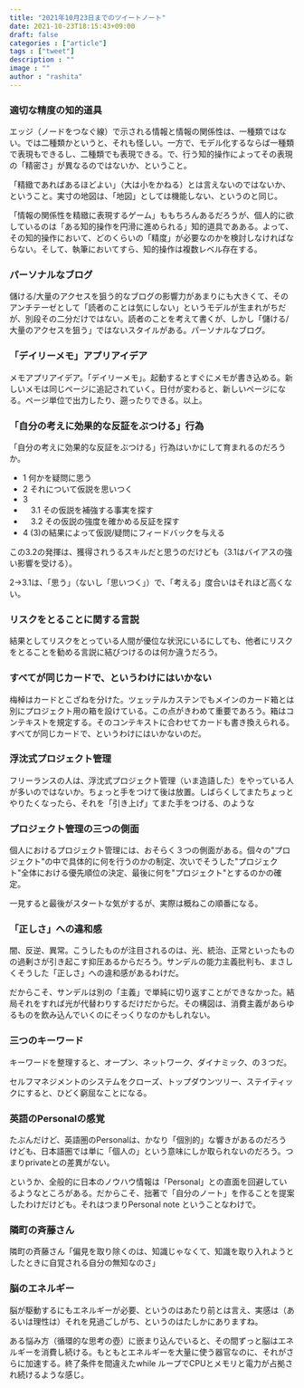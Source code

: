 ```yaml
---
title: "2021年10月23日までのツイートノート"
date: 2021-10-23T18:15:43+09:00
draft: false
categories : ["article"]
tags : ["tweet"]
description : ""
image : ""
author : "rashita"
---
```


### 適切な精度の知的道具

エッジ（ノードをつなぐ線）で示される情報と情報の関係性は、一種類ではない。では二種類かというと、それも怪しい。一方で、モデル化するならば一種類で表現もできるし、二種類でも表現できる。で、行う知的操作によってその表現の「精密さ」が異なるのではないか、ということ。

「精緻であればあるほどよい」（大は小をかねる）とは言えないのではないか、ということ。実寸の地図は、「地図」としては機能しない、というのと同じ。

「情報の関係性を精緻に表現するゲーム」ももちろんあるだろうが、個人的に欲しているのは「ある知的操作を円滑に進められる」知的道具であある。よって、その知的操作において、どのくらいの「精度」が必要なのかを検討しなければならない。そして、執筆においてすら、知的操作は複数レベル存在する。

### パーソナルなブログ

儲ける/大量のアクセスを狙う的なブログの影響力があまりにも大きくて、そのアンチテーゼとして「読者のことは気にしない」というモデルが生まれがちだが、別段その二分だけではない。読者のことを考えて書くが、しかし「儲ける/大量のアクセスを狙う」ではないスタイルがある。パーソナルなブログ。

### 「デイリーメモ」アプリアイデア

メモアプリアイデア。「デイリーメモ」。起動するとすぐにメモが書き込める。新しいメモは同じページに追記されていく。日付が変わると、新しいページになる。ページ単位で出力したり、遡ったりできる。以上。

### 「自分の考えに効果的な反証をぶつける」行為

「自分の考えに効果的な反証をぶつける」行為はいかにして育まれるのだろうか。

* 1 何かを疑問に思う
* 2 それについて仮説を思いつく
* 3
* 　3.1 その仮説を補強する事実を探す
* 　3.2 その仮説の強度を確かめる反証を探す
* 4 (3)の結果によって仮説/疑問にフィードバックを与える

この3.2の発揮は、獲得されうるスキルだと思うのだけども（3.1はバイアスの強い影響を受ける）。

2→3.1は、「思う」（ないし「思いつく」）で、「考える」度合いはそれほど高くない。

### リスクをとることに関する言説

結果としてリスクをとっている人間が優位な状況にいるにしても、他者にリスクをとることを勧める言説に結びつけるのは何か違うだろう。

### すべてが同じカードで、というわけにはいかない

梅棹はカードとこざねを分けた。ツェッテルカステンでもメインのカード箱とは別にプロジェクト用の箱を設けている。この点がきわめて重要であろう。箱はコンテキストを規定する。そのコンテキストに合わせてカードも書き換えられる。すべてが同じカードで、というわけにはいかないのだ。

### 浮沈式プロジェクト管理

フリーランスの人は、浮沈式プロジェクト管理（いま造語した）をやっている人が多いのではないか。ちょっと手をつけて後は放置。しばらくしてまたちょっとやりたくなったら、それを「引き上げ」てまた手をつける、のような

### プロジェクト管理の三つの側面

個人におけるプロジェクト管理には、おそらく３つの側面がある。個々の"プロジェクト"の中で具体的に何を行うのかの制定、次いでそうした"プロジェクト"全体における優先順位の決定、最後に何を"プロジェクト"とするのかの確定。

一見すると最後がスタートな気がするが、実際は概ねこの順番になる。

### 「正しさ」への違和感

闇、反逆、異常。こうしたものが注目されるのは、光、統治、正常といったものの過剰さが引き起こす抑圧あるからだろう。サンデルの能力主義批判も、まさしくそうした「正しさ」への違和感があるわけだ。

だからこそ、サンデルは別の「主義」で単純に切り返すことができなかった。結局それをすれば光が代替わりするだけだからだ。その構図は、消費主義があらゆるものを飲み込んでいくのにそっくりなのかもしれない。

### 三つのキーワード

キーワードを整理すると、オープン、ネットワーク、ダイナミック、の３つだ。

セルフマネジメントのシステムをクローズ、トップダウンツリー、ステイティックにすると、ひどく窮屈なことになる。

### 英語のPersonalの感覚

たぶんだけど、英語圏のPersonalは、かなり「個別的」な響きがあるのだろうけども、日本語圏では単に「個人の」という意味にしか取られないのだろう。つまりprivateとの差異がない。

というか、全般的に日本のノウハウ情報は「Personal」との直面を回避しているようなところがある。だからこそ、拙著で「自分のノート」を作ることを提案したわけだけども。それはつまりPersonal note ということなわけで。

### 隣町の斉藤さん

隣町の斉藤さん「偏見を取り除くのは、知識じゃなくて、知識を取り入れようとしたときに自覚される自分の無知なのさ」

### 脳のエネルギー

脳が駆動するにもエネルギーが必要、というのはあたり前とは言え、実感は（あるいは理性は）それを見過ごしがち、というのはたしかにありますね。

ある悩み方（循環的な思考の壺）に嵌まり込んでいると、その間ずっと脳はエネルギーを消費し続ける。もともとエネルギーを大量に使う器官なのに、それがさらに加速する。終了条件を間違えたwhile ループでCPUとメモリと電力が占拠され続けるような感じ。
